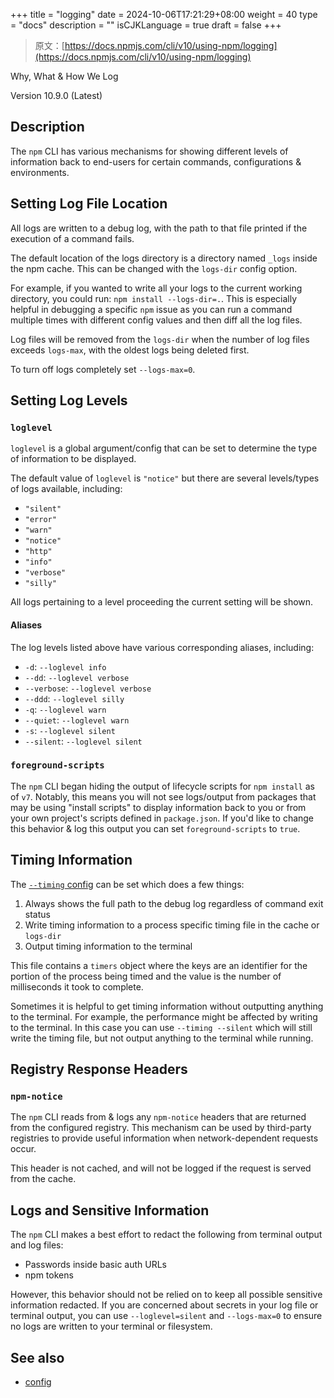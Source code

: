 +++
title = "logging"
date = 2024-10-06T17:21:29+08:00
weight = 40
type = "docs"
description = ""
isCJKLanguage = true
draft = false
+++

> 原文：[https://docs.npmjs.com/cli/v10/using-npm/logging](https://docs.npmjs.com/cli/v10/using-npm/logging)

Why, What & How We Log



Version 10.9.0 (Latest)

## Description

The `npm` CLI has various mechanisms for showing different levels of information back to end-users for certain commands, configurations & environments.

## Setting Log File Location

All logs are written to a debug log, with the path to that file printed if the execution of a command fails.

The default location of the logs directory is a directory named `_logs` inside the npm cache. This can be changed with the `logs-dir` config option.

For example, if you wanted to write all your logs to the current working directory, you could run: `npm install --logs-dir=.`. This is especially helpful in debugging a specific `npm` issue as you can run a command multiple times with different config values and then diff all the log files.

Log files will be removed from the `logs-dir` when the number of log files exceeds `logs-max`, with the oldest logs being deleted first.

To turn off logs completely set `--logs-max=0`.

## Setting Log Levels

### `loglevel`

`loglevel` is a global argument/config that can be set to determine the type of information to be displayed.

The default value of `loglevel` is `"notice"` but there are several levels/types of logs available, including:

- `"silent"`
- `"error"`
- `"warn"`
- `"notice"`
- `"http"`
- `"info"`
- `"verbose"`
- `"silly"`

All logs pertaining to a level proceeding the current setting will be shown.

#### Aliases

The log levels listed above have various corresponding aliases, including:

- `-d`: `--loglevel info`
- `--dd`: `--loglevel verbose`
- `--verbose`: `--loglevel verbose`
- `--ddd`: `--loglevel silly`
- `-q`: `--loglevel warn`
- `--quiet`: `--loglevel warn`
- `-s`: `--loglevel silent`
- `--silent`: `--loglevel silent`

### `foreground-scripts`

The `npm` CLI began hiding the output of lifecycle scripts for `npm install` as of `v7`. Notably, this means you will not see logs/output from packages that may be using "install scripts" to display information back to you or from your own project's scripts defined in `package.json`. If you'd like to change this behavior & log this output you can set `foreground-scripts` to `true`.

## Timing Information

The [`--timing` config](https://docs.npmjs.com/cli/v10/using-npm/config#timing) can be set which does a few things:

1. Always shows the full path to the debug log regardless of command exit status
2. Write timing information to a process specific timing file in the cache or `logs-dir`
3. Output timing information to the terminal

This file contains a `timers` object where the keys are an identifier for the portion of the process being timed and the value is the number of milliseconds it took to complete.

Sometimes it is helpful to get timing information without outputting anything to the terminal. For example, the performance might be affected by writing to the terminal. In this case you can use `--timing --silent` which will still write the timing file, but not output anything to the terminal while running.

## Registry Response Headers

### `npm-notice`

The `npm` CLI reads from & logs any `npm-notice` headers that are returned from the configured registry. This mechanism can be used by third-party registries to provide useful information when network-dependent requests occur.

This header is not cached, and will not be logged if the request is served from the cache.

## Logs and Sensitive Information

The `npm` CLI makes a best effort to redact the following from terminal output and log files:

- Passwords inside basic auth URLs
- npm tokens

However, this behavior should not be relied on to keep all possible sensitive information redacted. If you are concerned about secrets in your log file or terminal output, you can use `--loglevel=silent` and `--logs-max=0` to ensure no logs are written to your terminal or filesystem.

## See also

- [config](https://docs.npmjs.com/cli/v10/using-npm/config)
